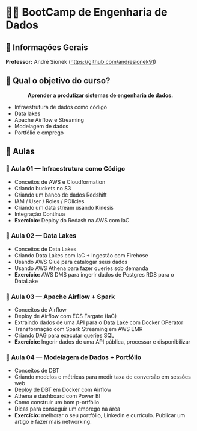 # 👩‍💻 BootCamp de Engenharia de Dados

## 📌 Informações Gerais
**Professor:** André Sionek (https://github.com/andresionek91)

## 📌 Qual o objetivo do curso?
<p align=center> <b> Aprender a produtizar sistemas de engenharia de dados. </b></p>

- Infraestrutura de dados como código
- Data lakes
- Apache Airflow e Streaming
- Modelagem de dados
- Portfólio e emprego

## 📌 Aulas
### 📝 Aula 01 — Infraestrutura como Código
- Conceitos de AWS e Cloudformation
- Criando buckets no S3
- Criando um banco de dados Redshift
- IAM / User / Roles / POlicies
- Criando um data stream usando Kinesis
- Integração Contínua
- **Exercício:** Deploy do Redash na AWS com IaC

### 📝 Aula 02 — Data Lakes
- Conceitos de Data Lakes
- Criando Data Lakes com IaC + Ingestão com Firehose
- Usando AWS Glue para catalogar seus dados
- Usando AWS Athena para fazer queries sob demanda
- **Exercício:** AWS DMS para ingerir dados de Postgres RDS para o DataLake

### 📝 Aula 03 — Apache Airflow + Spark
- Conceitos de Airflow
- Deploy de Airflow com ECS Fargate (IaC)
- Extraindo dados de uma API para o Data Lake com Docker OPerator
- Transformação com Spark Streaming em AWS EMR
- Criando DAG para executar queries SQL
- **Exercício:** Ingerir dados de uma API pública, processar e disponibilizar

### 📝 Aula 04 — Modelagem de Dados + Portfólio
- Conceitos de DBT
- Criando modelos e métricas para medir taxa de conversão em sessões web
- Deploy de DBT em Docker com Airflow
- Athena e dashboard com Power BI
- Como construir um bom p-ortfólio
- Dicas para conseguir um emprego na área
- **Exercício:** melhorar o seu portfólio, LinkedIn e currículo. Publicar um artigo e fazer mais networking.
